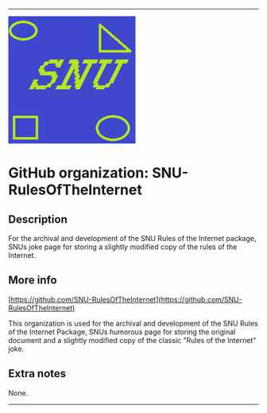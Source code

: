 
***

![SNU_blue_and_gold_legacy_icon.png failed to load. The file may be missing or corrupt. Check the file path for errors first.](/AdditionalInfo/2/SNU-RulesOfTheInternet/SNU_blue_and_gold_legacy_icon.png)

# GitHub organization: SNU-RulesOfTheInternet

## Description

For the archival and development of the SNU Rules of the Internet package, SNUs joke page for storing a slightly modified copy of the rules of the Internet.

## More info

[https://github.com/SNU-RulesOfTheInternet](https://github.com/SNU-RulesOfTheInternet)

This organization is used for the archival and development of the SNU Rules of the Internet Package, SNUs humorous page for storing the original document and a slightly modified copy of the classic "Rules of the Internet" joke.

## Extra notes

None.

***
